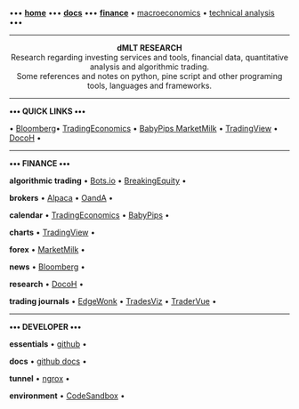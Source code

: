 [//]: # "START - Navigation between Markdown pages inside of GitHub."

••• **[home](/README.md)** ••• **[docs](/docs/index.md)** ••• **[finance](/finance/index.md)** • [macroeconomics](/finance/index.md#macroeconomics) • [technical analysis](/finance/index.md#technical-analysis) •••

[//]: # "END - Navigation between Markdown pages inside of GitHub."

---

<p align="center">
  <b>dMLT RESEARCH</b></br>
  Research regarding investing services and tools, financial data, quantitative analysis and algorithmic trading.</br>
  Some references and notes on python, pine script and other programing tools, languages and frameworks.
</p>

---

**••• QUICK LINKS •••**

• [Bloomberg](https://www.bloomberg.com/)• [TradingEconomics](https://tradingeconomics.com/calendar) • [BabyPips MarketMilk](https://marketmilk.babypips.com) • [TradingView](https://www.tradingview.com/) • [DocoH](https://docoh.com/) •

---

**••• FINANCE •••**

**algorithmic trading** • [Bots.io](https://www.bots.io) • [BreakingEquity](https://www.breakingequity.com) •

**brokers** • [Alpaca](https://alpaca.markets/) • [OandA](https://www.oanda.com/) •

**calendar** • [TradingEconomics](https://tradingeconomics.com/calendar) • [BabyPips](https://www.babypips.com/economic-calendar) •

**charts** • [TradingView](https://www.tradingview.com/) •

**forex** • [MarketMilk](https://marketmilk.babypips.com) •

**news** • [Bloomberg](https://www.bloomberg.com/) •

**research** • [DocoH](https://docoh.com/) •

**trading journals** • [EdgeWonk](https://edgewonk.com) • [TradesViz](https://www.tradesviz.com) • [TraderVue](https://www.tradervue.com) •

---

**••• DEVELOPER •••**

**essentials** • [github](https://github.com/) •

**docs** • [github docs](https://docs.github.com/) •

**tunnel** • [ngrox](https://ngrok.com) •

**environment** • [CodeSandbox](https://codesandbox.io) •
